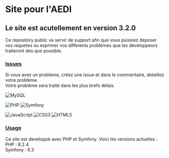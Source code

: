 # Site pour l'AEDI
## Le site est acutellement en version 3.2.0
Ce repository public va servir de support afin que vous puissiez deposer vos requetes ou exprimer vos differents problèmes que les développeurs traiteront des que possible.

### <ins>Issues</ins>
Si vous avez un probleme, créez une issue et dans le commentaire, detaillez votre problème. <br>
Votre problème sera traité dans les plus brefs délais.

![MySQL](https://img.shields.io/badge/mysql-%2300f.svg?style=for-the-badge&logo=mysql&logoColor=white)

![PHP](https://img.shields.io/badge/php-%23777BB4.svg?style=for-the-badge&logo=php&logoColor=white)
![Symfony](https://img.shields.io/badge/symfony-%23000000.svg?style=for-the-badge&logo=symfony&logoColor=white)

![JavaScript](https://img.shields.io/badge/javascript-%23323330.svg?style=for-the-badge&logo=javascript&logoColor=%23F7DF1E)
![CSS3](https://img.shields.io/badge/css3-%231572B6.svg?style=for-the-badge&logo=css3&logoColor=white)
![HTML5](https://img.shields.io/badge/html5-%23E34F26.svg?style=for-the-badge&logo=html5&logoColor=white)

### <ins>Usage</ins>
Ce site est developpé avec PHP et Symfony. Voici les versions actuelles : <br>
PHP : 8.2.4 <br>
Symfony : 6.3
